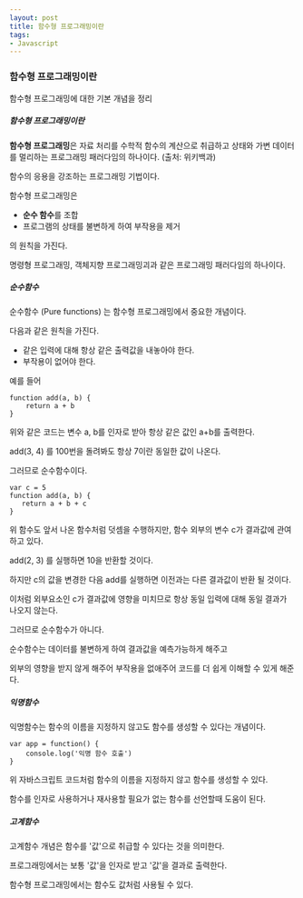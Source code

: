 ```yaml
---
layout: post
title: 함수형 프로그래밍이란
tags: 
- Javascript
---
```


### 함수형 프로그래밍이란

함수형 프로그래밍에 대한 기본 개념을 정리



##### 함수형 프로그래밍이란



**함수형 프로그래밍**은 자료 처리를 수학적 함수의 계산으로 취급하고 상태와 가변 데이터를 멀리하는 프로그래밍 패러다임의 하나이다.  (출처: 위키백과)



함수의 응용을 강조하는 프로그래밍 기법이다.

함수형 프로그래밍은

* **순수 함수**를 조합
* 프로그램의 상태를 불변하게 하여 부작용을 제거

의 원칙을 가진다. 

명령형 프로그래밍, 객체지향 프로그래밍괴과 같은 프로그래밍 패러다임의 하나이다. 



##### 순수함수

순수함수 (Pure functions) 는 함수형 프로그래밍에서 중요한 개념이다.

다음과 같은 원칙을 가진다.

* 같은 입력에 대해 항상 같은 출력값을 내놓아야 한다.
* 부작용이 없어야 한다.



예를 들어

```
function add(a, b) {
    return a + b
}
```

위와 같은 코드는 변수 a, b를 인자로 받아 항상 같은 값인 a+b를 출력한다. 

add(3, 4) 를 100번을 돌려봐도 항상 7이란 동일한 값이 나온다.

그러므로 순수함수이다.



```
var c = 5
function add(a, b) {
   return a + b + c
}
```

위 함수도 앞서 나온 함수처럼 덧셈을 수행하지만, 함수 외부의 변수 c가 결과값에 관여하고 있다.

add(2, 3) 를 실행하면 10을 반환할 것이다.

하지만 c의 값을 변경한 다음 add를 실행하면 이전과는 다른 결과값이 반환 될 것이다. 

이처럼 외부요소인 c가 결과값에 영향을 미치므로 항상 동일 입력에 대해 동일 결과가 나오지 않는다.

그러므로 순수함수가 아니다.



순수함수는 데이터를 불변하게 하여 결과값을 예측가능하게 해주고

외부의 영향을 받지 않게 해주어 부작용을 없애주어 코드를 더 쉽게 이해할 수 있게 해준다.



##### 익명함수

익명함수는 함수의 이름을 지정하지 않고도 함수를 생성할 수 있다는 개념이다.

```
var app = function() {
    console.log('익명 함수 호출')
}
```

위 자바스크립트 코드처럼 함수의 이름을 지정하지 않고 함수를 생성할 수 있다.

함수를 인자로 사용하거나 재사용할 필요가 없는 함수를 선언할때 도움이 된다.



##### 고계함수

고계함수 개념은 함수를 '값'으로 취급할 수 있다는 것을 의미한다.

프로그래밍에서는 보통 '값'을 인자로 받고 '값'을 결과로 출력한다.

함수형 프로그래밍에서는 함수도 값처럼 사용될 수 있다.

